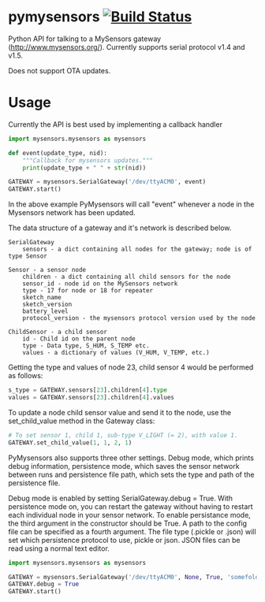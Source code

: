 # pymysensors [![Build Status][build-badge]][build]
Python API for talking to a MySensors gateway (http://www.mysensors.org/). Currently supports serial protocol v1.4 and v1.5.

Does not support OTA updates.

# Usage
Currently the API is best used by implementing a callback handler
```python
import mysensors.mysensors as mysensors

def event(update_type, nid):
    """Callback for mysensors updates."""
    print(update_type + " " + str(nid))

GATEWAY = mysensors.SerialGateway('/dev/ttyACM0', event)
GATEWAY.start()
```

In the above example PyMysensors will call "event" whenever a node in the Mysensors network has been updated.

The data structure of a gateway and it's network is described below.
```
SerialGateway
    sensors - a dict containing all nodes for the gateway; node is of type Sensor

Sensor - a sensor node
    children - a dict containing all child sensors for the node
    sensor_id - node id on the MySensors network
    type - 17 for node or 18 for repeater
    sketch_name
    sketch_version
    battery_level
    protocol_version - the mysensors protocol version used by the node

ChildSensor - a child sensor
    id - Child id on the parent node
    type - Data type, S_HUM, S_TEMP etc.
    values - a dictionary of values (V_HUM, V_TEMP, etc.)
```

Getting the type and values of node 23, child sensor 4 would be performed as follows:
```python
s_type = GATEWAY.sensors[23].children[4].type
values = GATEWAY.sensors[23].children[4].values
```
To update a node child sensor value and send it to the node, use the set_child_value method in the Gateway class:
```python
# To set sensor 1, child 1, sub-type V_LIGHT (= 2), with value 1.
GATEWAY.set_child_value(1, 1, 2, 1)
```

PyMysensors also supports three other settings. Debug mode, which prints debug information, persistence mode,
which saves the sensor network between runs and persistence file path, which sets the type and path of the persistence file.

Debug mode is enabled by setting SerialGateway.debug = True. With persistence mode on, you can restart the gateway without
having to restart each individual node in your sensor network. To enable persistance mode, the third argument
in the constructor should be True. A path to the config file
can be specified as a fourth argument. The file type (.pickle or .json) will set which persistence protocol to use, pickle or json. JSON files can be read using a normal text editor.

```python
import mysensors.mysensors as mysensors

GATEWAY = mysensors.SerialGateway('/dev/ttyACM0', None, True, 'somefolder/mysensors.pickle')
GATEWAY.debug = True
GATEWAY.start()
```

[build-badge]: https://travis-ci.org/theolind/pymysensors.svg?branch=master
[build]: https://travis-ci.org/theolind/pymysensors
